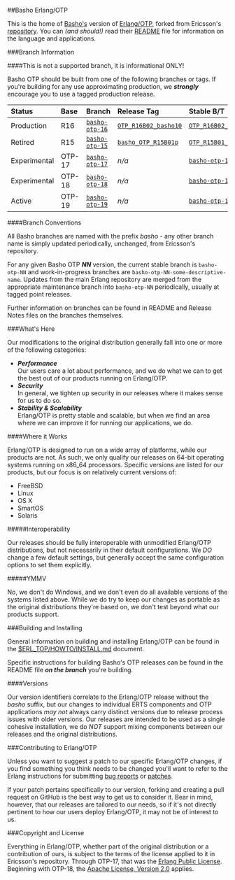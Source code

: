 ##Basho Erlang/OTP

This is the home of [Basho's][basho] version of [Erlang/OTP][erlang], forked from Ericsson's [repository][otp_repo].
You can _(and should!)_ read their [README][otp_readme] file for information on the language and applications.

###Branch Information

####This is not a supported branch, it is informational ONLY!

Basho OTP should be built from one of the following branches or tags.
If you're building for any use approximating production, we ***strongly*** encourage you to use a tagged production release.

|Status|Base|Branch|Release Tag|Stable B/T|
|:-----|:---|:-----|:----------|:---------|
| Production   | R16    | [`basho-otp-16`](http://github.com/basho/otp/tree/basho-otp-16) | [`OTP_R16B02_basho10`](http://github.com/basho/otp/tree/OTP_R16B02_basho10) | [`OTP_R16B02_basho10`](http://github.com/basho/otp/tree/OTP_R16B02_basho10) |
| Retired      | R15    | [`basho-otp-15`](http://github.com/basho/otp/tree/basho-otp-15) | [`basho_OTP_R15B01p`](http://github.com/basho/otp/tree/basho_OTP_R15B01p) | [`OTP_R15B01_basho1`](http://github.com/basho/otp/tree/OTP_R15B01_basho1) |
| Experimental | OTP-17 | [`basho-otp-17`](http://github.com/basho/otp/tree/basho-otp-17) | _n/a_ | [`basho-otp-17`](http://github.com/basho/otp/tree/basho-otp-17) |
| Experimental | OTP-18 | [`basho-otp-18`](http://github.com/basho/otp/tree/basho-otp-18) | _n/a_ | [`basho-otp-18`](http://github.com/basho/otp/tree/basho-otp-18) |
| Active       | OTP-19 | [`basho-otp-19`](http://github.com/basho/otp/tree/basho-otp-19) | _n/a_ | [`basho-otp-19`](http://github.com/basho/otp/tree/basho-otp-19) |

####Branch Conventions

All Basho branches are named with the prefix _basho_ - any other branch name is simply updated periodically, unchanged, from Ericsson's repository.

For any given Basho OTP _**NN**_ version, the current stable branch is `basho-otp-NN` and work-in-progress branches are `basho-otp-NN-some-descriptive-name`.
Updates from the main Erlang repository are merged from the appropriate maintenance branch into `basho-otp-NN` periodically, usually at tagged point releases.

Further information on branches can be found in README and Release Notes files on the branches themselves.

###What's Here

Our modifications to the original distribution generally fall into one or more of the following categories:

* ***Performance***<br />
  Our users care a lot about performance, and we do what we can to get the best out of our products running on Erlang/OTP.
* ***Security***<br />
  In general, we tighten up security in our releases where it makes sense for us to do so.
* ***Stability & Scalability***<br />
  Erlang/OTP is pretty stable and scalable, but when we find an area where we can improve it for running our applications, we do.

####Where it Works

Erlang/OTP is designed to run on a wide array of platforms, while our products are not.
As such, we only qualify our releases on 64-bit operating systems running on x86_64 processors.
Specific versions are listed for our products, but our focus is on relatively current versions of:

* FreeBSD
* Linux
* OS X
* SmartOS
* Solaris

#####Interoperability

Our releases should be fully interoperable with unmodified Erlang/OTP distributions, but not necessarily in their default configurations.
We _DO_ change a few default settings, but generally accept the same configuration options to set them explicitly.

#####YMMV

No, we don't do Windows, and we don't even do all available versions of the systems listed above.
While we do try to keep our changes as portable as the original distributions they're based on, we don't test beyond what our products support.

###Building and Installing

General information on building and installing Erlang/OTP can be found in the [$ERL_TOP/HOWTO/INSTALL.md][install] document.

Specific instructions for building Basho's OTP releases can be found in the README file ***on the branch*** you're building.

####Versions

Our version identifiers correlate to the Erlang/OTP release without the _basho_ suffix, but our changes to individual ERTS components and OTP applications _may not_ always carry distinct versions due to release process issues with older versions.
Our releases are intended to be used as a single cohesive installation, we do _NOT_ support mixing components between our releases and the original distributions.

###Contributing to Erlang/OTP

Unless you want to suggest a patch to our specific Erlang/OTP changes, if you find something you think needs to be changed you'll want to refer to the Erlang instructions for submitting [bug reports][otp_bugs] or [patches][otp_patching].

If your patch pertains specifically to our version, forking and creating a pull request on GitHub is the best way to get us to consider it.
Bear in mind, however, that our releases are tailored to our needs, so if it's not directly pertinent to how our users deploy Erlang/OTP, it may not be of interest to us.

###Copyright and License

Everything in Erlang/OTP, whether part of the original distribution or a contribution of ours, is subject to the terms of the license applied to it in Ericsson's repository.
Through OTP-17, that was the [Erlang Public License][eplicense].
Beginning with OTP-18, the [Apache License, Version 2.0][license] applies.


  [basho]:          http://www.basho.com
  [eplicense]:      http://www.erlang.org/EPLICENSE
  [erlang]:         http://www.erlang.org
  [install]:        HOWTO/INSTALL.md
  [license]:        LICENSE.txt
  [otp_bugs]:       https://github.com/erlang/otp/wiki/Bug-reports
  [otp_patching]:   http://wiki.github.com/erlang/otp/contribution-guidelines
  [otp_readme]:     https://github.com/erlang/otp/blob/maint/README.md
  [otp_repo]:       http://github.com/erlang/otp
